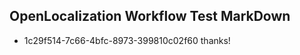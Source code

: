 ## OpenLocalization Workflow Test MarkDown
* 1c29f514-7c66-4bfc-8973-399810c02f60 
thanks!<!--HONumber=Mar16_HO4-->
